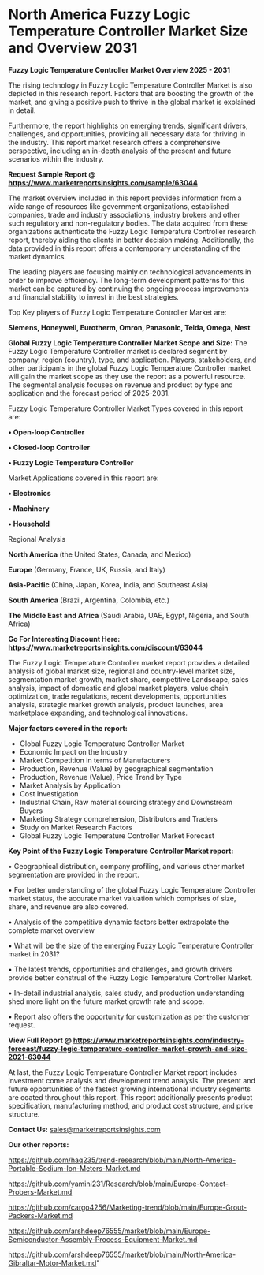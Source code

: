  # North America Fuzzy Logic Temperature Controller Market Size and Overview 2031

<Strong> Fuzzy Logic Temperature Controller Market Overview 2025 - 2031</strong>

The rising technology in Fuzzy Logic Temperature Controller Market is also depicted in this research report. Factors that are boosting the growth of the market, and giving a positive push to thrive in the global market is explained in detail.

Furthermore, the report highlights on emerging trends, significant drivers, challenges, and opportunities, providing all necessary data for thriving in the industry. This report market research offers a comprehensive perspective, including an in-depth analysis of the present and future scenarios within the industry.

<strong>Request Sample Report @ <a href=https://www.marketreportsinsights.com/sample/63044>https://www.marketreportsinsights.com/sample/63044</a></strong>

The market overview included in this report provides information from a wide range of resources like government organizations, established companies, trade and industry associations, industry brokers and other such regulatory and non-regulatory bodies. The data acquired from these organizations authenticate the Fuzzy Logic Temperature Controller research report, thereby aiding the clients in better decision making. Additionally, the data provided in this report offers a contemporary understanding of the market dynamics.

The leading players are focusing mainly on technological advancements in order to improve efficiency. The long-term development patterns for this market can be captured by continuing the ongoing process improvements and financial stability to invest in the best strategies.

Top Key players of Fuzzy Logic Temperature Controller Market are:

<strong>Siemens, Honeywell, Eurotherm, Omron, Panasonic, Teida, Omega, Nest</strong>

<strong><b>Global Fuzzy Logic Temperature Controller Market Scope and Size:</b></strong>
The Fuzzy Logic Temperature Controller market is declared segment by company, region (country), type, and application. Players, stakeholders, and other participants in the global Fuzzy Logic Temperature Controller market will gain the market scope as they use the report as a powerful resource. The segmental analysis focuses on revenue and product by type and application and the forecast period of 2025-2031.

Fuzzy Logic Temperature Controller Market Types covered in this report are:

<strong>• Open-loop Controller

• Closed-loop Controller

• Fuzzy Logic Temperature Controller</strong>

Market Applications covered in this report are:

<strong>• Electronics

• Machinery

• Household</strong> 

Regional Analysis

<strong>North America</strong> (the United States, Canada, and Mexico)

<strong>Europe</strong> (Germany, France, UK, Russia, and Italy)

<strong>Asia-Pacific</strong> (China, Japan, Korea, India, and Southeast Asia)

<strong>South America</strong> (Brazil, Argentina, Colombia, etc.)

<strong>The Middle East and Africa</strong> (Saudi Arabia, UAE, Egypt, Nigeria, and South Africa)

<strong>Go For Interesting Discount Here: <a href=https://www.marketreportsinsights.com/discount/63044>https://www.marketreportsinsights.com/discount/63044</a></strong>

The Fuzzy Logic Temperature Controller market report provides a detailed analysis of global market size, regional and country-level market size, segmentation market growth, market share, competitive Landscape, sales analysis, impact of domestic and global market players, value chain optimization, trade regulations, recent developments, opportunities analysis, strategic market growth analysis, product launches, area marketplace expanding, and technological innovations.

<strong><b>Major factors covered in the report:</b></strong>
<ul>
  <li>Global Fuzzy Logic Temperature Controller Market </li>
  <li>Economic Impact on the Industry</li>
  <li>Market Competition in terms of Manufacturers</li>
  <li>Production, Revenue (Value) by geographical segmentation</li>
  <li>Production, Revenue (Value), Price Trend by Type</li>
  <li>Market Analysis by Application</li>
  <li>Cost Investigation</li>
  <li>Industrial Chain, Raw material sourcing strategy and Downstream Buyers</li>
  <li>Marketing Strategy comprehension, Distributors and Traders</li>
  <li>Study on Market Research Factors</li>
  <li>Global Fuzzy Logic Temperature Controller Market Forecast</li>
</ul>

<strong><b>Key Point of the Fuzzy Logic Temperature Controller Market report:</b></strong>

• Geographical distribution, company profiling, and various other market segmentation are provided in the report.

• For better understanding of the global Fuzzy Logic Temperature Controller market status, the accurate market valuation which comprises of size, share, and revenue are also covered.

• Analysis of the competitive dynamic factors better extrapolate the complete market overview

• What will be the size of the emerging Fuzzy Logic Temperature Controller market in 2031?

• The latest trends, opportunities and challenges, and growth drivers provide better construal of the Fuzzy Logic Temperature Controller Market.

• In-detail industrial analysis, sales study, and production understanding shed more light on the future market growth rate and scope.

• Report also offers the opportunity for customization as per the customer request.

<strong><b>View Full Report @ <a href=https://www.marketreportsinsights.com/industry-forecast/fuzzy-logic-temperature-controller-market-growth-and-size-2021-63044>https://www.marketreportsinsights.com/industry-forecast/fuzzy-logic-temperature-controller-market-growth-and-size-2021-63044</a></b></strong>


At last, the Fuzzy Logic Temperature Controller Market report includes investment come analysis and development trend analysis. The present and future opportunities of the fastest growing international industry segments are coated throughout this report. This report additionally presents product specification, manufacturing method, and product cost structure, and price structure.

<strong>Contact Us:</strong>
sales@marketreportsinsights.com

<strong>Our other reports:</strong>

<a href=https://github.com/haq235/trend-research/blob/main/North-America-Portable-Sodium-Ion-Meters-Market.md>https://github.com/haq235/trend-research/blob/main/North-America-Portable-Sodium-Ion-Meters-Market.md</a>

<a href=https://github.com/yamini231/Research/blob/main/Europe-Contact-Probers-Market.md>https://github.com/yamini231/Research/blob/main/Europe-Contact-Probers-Market.md</a>

<a href=https://github.com/cargo4256/Marketing-trend/blob/main/Europe-Grout-Packers-Market.md>https://github.com/cargo4256/Marketing-trend/blob/main/Europe-Grout-Packers-Market.md</a>

<a href=https://github.com/arshdeep76555/market/blob/main/Europe-Semiconductor-Assembly-Process-Equipment-Market.md>https://github.com/arshdeep76555/market/blob/main/Europe-Semiconductor-Assembly-Process-Equipment-Market.md</a>

<a href=https://github.com/arshdeep76555/market/blob/main/North-America-Gibraltar-Motor-Market.md>https://github.com/arshdeep76555/market/blob/main/North-America-Gibraltar-Motor-Market.md</a>"
